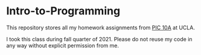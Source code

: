 # Intro-to-Programming
This repository stores all my homework assignments from [PIC 10A](https://sa.ucla.edu/ro/ClassSearch/Results/ClassDetail?subj_area_cd=COMPTNG&crs_catlg_no=0010A+++&class_no=+005++&class_id=157050240&term_cd=21F) at UCLA.

I took this class during fall quarter of 2021. Please do not reuse my code in any way without explicit permission from me.

